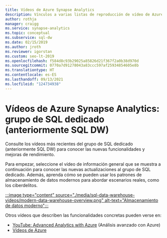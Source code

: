 ```yaml
---
title: Vídeos de Azure Synapse Analytics
description: Vínculos a varias listas de reproducción de vídeo de Azure Synapse Analytics.
author: rothja
manager: craigg
ms.service: synapse-analytics
ms.topic: conceptual
ms.subservice: sql-dw
ms.date: 02/15/2019
ms.author: jroth
ms.reviewer: igorstan
ms.custom: seo-lt-2019
ms.openlocfilehash: f584d8c93b29025a85826d21f367f2a0b38d970d
ms.sourcegitcommit: 0770a7d91278043a83ccc597af25934854605e8b
ms.translationtype: HT
ms.contentlocale: es-ES
ms.lasthandoff: 09/13/2021
ms.locfileid: "124734938"
---
```

# <a name="azure-synapse-analytics---dedicated-sql-pool--formerly-sql-dw-videos"></a>Vídeos de Azure Synapse Analytics: grupo de SQL dedicado (anteriormente SQL DW)

Consulte los vídeos más recientes del grupo de SQL dedicado (anteriormente SQL DW) para conocer las nuevas funcionalidades y mejoras de rendimiento. 

Para empezar, seleccione el vídeo de información general que se muestra a continuación para conocer las nuevas actualizaciones al grupo de SQL dedicado. Además, aprenda cómo se pueden usar los patrones de almacenamiento de datos modernos para abordar escenarios reales, como los ciberdelitos.
</br>

[:::image type="content" source="./media/sql-data-warehouse-videos/modern-data-warehouse-overview.png" alt-text="Almacenamiento de datos moderno":::](https://www.youtube.com/watch?v=7MDCWgxPnVY&list=PLXtHYVsvn_b_v4EKljH6dGo9qJ7JjItWL&index=2)

Otros vídeos que describen las funcionalidades concretas pueden verse en: 
- [YouTube: Advanced Analytics with Azure](https://www.youtube.com/playlist?list=PLLasX02E8BPClOvjNV9bXk3LUuf3nQiS2) (Análisis avanzado con Azure)
- [Vídeos de Azure](https://azure.microsoft.com/resources/videos/index/?services=sql-data-warehouse)

